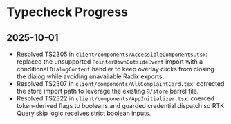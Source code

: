 # Typecheck Progress

## 2025-10-01

- Resolved TS2305 in `client/components/AccessibleComponents.tsx`: replaced the unsupported `PointerDownOutsideEvent` import with a conditional `DialogContent` handler to keep overlay clicks from closing the dialog while avoiding unavailable Radix exports.
- Resolved TS2307 in `client/components/AllComplaintCard.tsx`: corrected the store import path to leverage the existing `@/store` barrel file.
- Resolved TS2322 in `client/components/AppInitializer.tsx`: coerced token-derived flags to booleans and guarded credential dispatch so RTK Query skip logic receives strict boolean inputs.
